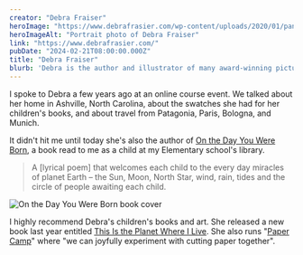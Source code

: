 ```yaml
---
creator: "Debra Fraiser"
heroImage: "https://www.debrafrasier.com/wp-content/uploads/2020/01/panel-about.png"
heroImageAlt: "Portrait photo of Debra Fraiser"
link: "https://www.debrafrasier.com/"
pubDate: "2024-02-21T08:00:00.000Z"
title: "Debra Fraiser"
blurb: 'Debra is the author and illustrator of many award-winning picture books including On the Day You Were Born and Miss Alaineus, A Vocabulary Disaster. In addition to her well- known talks on creative process, Debra’s innovative "Book Events" build a community’s creativity through projects that start with a story.'
---
```


I spoke to Debra a few years ago at an online course event. We talked about her
home in Ashville, North Carolina, about the swatches she had for her children's
books, and about travel from Patagonia, Paris, Bologna, and Munich.

It didn't hit me until today she's also the author of [On the Day You Were Born](https://www.debrafrasier.com/books-things-to-do/on-the-day-you-were-born/),
a book read to me as a child at my Elementary school's library.

> A [lyrical poem] that welcomes each child to the every day miracles of planet Earth – the Sun, Moon, North Star, wind, rain, tides and the circle of people awaiting each child.

![On the Day You Were Born book cover](https://m.media-amazon.com/images/W/MEDIAX_849526-T1/images/I/81tEdFHwypL._SL1500_.jpg)

I highly recommend Debra's children's books and art. She released a new book last
year entitled [This Is the Planet Where I Live](https://www.debrafrasier.com/books-things-to-do/this-is-the-planet-where-i-live/). She also runs "[Paper Camp](https://www.debrafrasier.com/paper-camp/)" where "we can joyfully experiment with cutting paper together".
